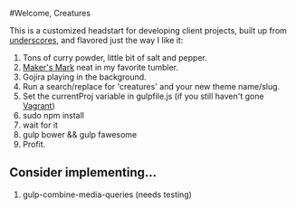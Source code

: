 #Welcome, Creatures

This is a customized headstart for developing client projects, built up from [underscores](http://underscores.me/), and flavored just the way I like it:

1. Tons of curry powder, little bit of salt and pepper.
2. [Maker's Mark](https://twitter.com/MakersMark) neat in my favorite tumbler.
3. Gojira playing in the background.
4. Run a search/replace for 'creatures' and your new theme name/slug.
5. Set the currentProj variable in gulpfile.js (if you still haven't gone [Vagrant](https://www.vagrantup.com/))
6. sudo npm install
7. wait for it
8. gulp bower && gulp fawesome
9. Profit.


## Consider implementing...

1. gulp-combine-media-queries (needs testing)


